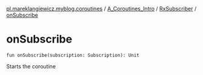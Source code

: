 [pl.mareklangiewicz.myblog.coroutines](../../index.md) / [A_Coroutines_Intro](../index.md) / [RxSubscriber](index.md) / [onSubscribe](.)

# onSubscribe

`fun onSubscribe(subscription: Subscription): Unit`

Starts the coroutine

